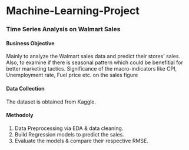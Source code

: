 # Machine-Learning-Project
### Time Series Analysis on Walmart Sales

#### Business Objective
Mainly to analyze the Walmart sales data and predict their stores’ sales. Also, to examine if there is seasonal pattern which could be benefitial for better marketing tactics. Significance of the macro-indicators like CPI, Unemployment rate, Fuel price etc. on the sales figure



#### Data Collection
The dataset is obtained from Kaggle.


#### Methodoly
1. Data Preprocessing via EDA & data cleaning. <br /> 
2. Build Regression models to predict the sales. <br /> 
3. Evaluate the models & compare their respective RMSE. <br /> 
